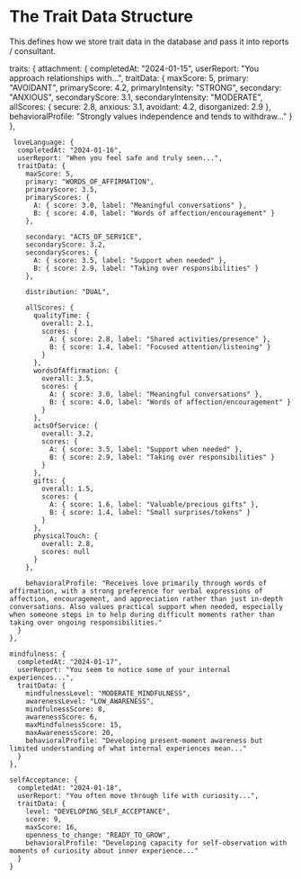 # The Trait Data Structure

This defines how we store trait data in the database and pass it into reports / consultant.

traits: {
attachment: {
completedAt: "2024-01-15",
userReport: "You approach relationships with...",
traitData: {
maxScore: 5,
primary: "AVOIDANT",
primaryScore: 4.2,
primaryIntensity: "STRONG",
secondary: "ANXIOUS",
secondaryScore: 3.1,
secondaryIntensity: "MODERATE",
allScores: { secure: 2.8, anxious: 3.1, avoidant: 4.2, disorganized: 2.9 },
behavioralProfile: "Strongly values independence and tends to withdraw..."
}
},

     loveLanguage: {
      completedAt: "2024-01-16",
      userReport: "When you feel safe and truly seen...",
      traitData: {
        maxScore: 5,
        primary: "WORDS_OF_AFFIRMATION",
        primaryScore: 3.5,
        primaryScores: {
          A: { score: 3.0, label: "Meaningful conversations" },
          B: { score: 4.0, label: "Words of affection/encouragement" }
        },

        secondary: "ACTS_OF_SERVICE",
        secondaryScore: 3.2,
        secondaryScores: {
          A: { score: 3.5, label: "Support when needed" },
          B: { score: 2.9, label: "Taking over responsibilities" }
        },

        distribution: "DUAL",

        allScores: {
          qualityTime: {
            overall: 2.1,
            scores: {
              A: { score: 2.8, label: "Shared activities/presence" },
              B: { score: 1.4, label: "Focused attention/listening" }
            }
          },
          wordsOfAffirmation: {
            overall: 3.5,
            scores: {
              A: { score: 3.0, label: "Meaningful conversations" },
              B: { score: 4.0, label: "Words of affection/encouragement" }
            }
          },
          actsOfService: {
            overall: 3.2,
            scores: {
              A: { score: 3.5, label: "Support when needed" },
              B: { score: 2.9, label: "Taking over responsibilities" }
            }
          },
          gifts: {
            overall: 1.5,
            scores: {
              A: { score: 1.6, label: "Valuable/precious gifts" },
              B: { score: 1.4, label: "Small surprises/tokens" }
            }
          },
          physicalTouch: {
            overall: 2.8,
            scores: null
          }
        },

        behavioralProfile: "Receives love primarily through words of affirmation, with a strong preference for verbal expressions of affection, encouragement, and appreciation rather than just in-depth conversations. Also values practical support when needed, especially when someone steps in to help during difficult moments rather than taking over ongoing responsibilities."
      }
    },

    mindfulness: {
      completedAt: "2024-01-17",
      userReport: "You seem to notice some of your internal experiences...",
      traitData: {
        mindfulnessLevel: "MODERATE_MINDFULNESS",
        awarenessLevel: "LOW_AWARENESS",
        mindfulnessScore: 8,
        awarenessScore: 6,
        maxMindfulnessScore: 15,
        maxAwarenessScore: 20,
        behavioralProfile: "Developing present-moment awareness but limited understanding of what internal experiences mean..."
      }
    },

    selfAcceptance: {
      completedAt: "2024-01-18",
      userReport: "You often move through life with curiosity...",
      traitData: {
        level: "DEVELOPING_SELF_ACCEPTANCE",
        score: 9,
        maxScore: 16,
        openness_to_change: "READY_TO_GROW",
        behavioralProfile: "Developing capacity for self-observation with moments of curiosity about inner experience..."
      }
    }
